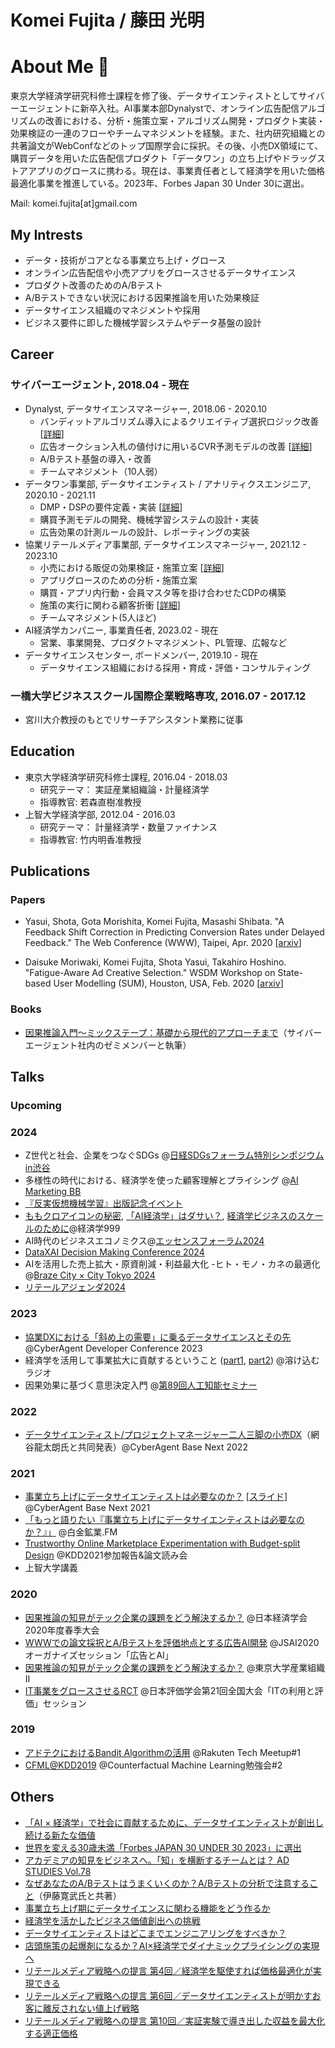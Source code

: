# Komei Fujita / 藤田 光明
# About Me 👋
東京大学経済学研究科修士課程を修了後、データサイエンティストとしてサイバーエージェントに新卒入社。AI事業本部Dynalystで、オンライン広告配信アルゴリズムの改善における、分析・施策立案・アルゴリズム開発・プロダクト実装・効果検証の一連のフローやチームマネジメントを経験。また、社内研究組織との共著論文がWebConfなどのトップ国際学会に採択。その後、小売DX領域にて、購買データを用いた広告配信プロダクト「データワン」の立ち上げやドラッグストアアプリのグロースに携わる。現在は、事業責任者として経済学を用いた価格最適化事業を推進している。2023年、Forbes Japan 30 Under 30に選出。

Mail: komei.fujita[at]gmail.com

## My Intrests
* データ・技術がコアとなる事業立ち上げ・グロース
* オンライン広告配信や小売アプリをグロースさせるデータサイエンス
* プロダクト改善のためのA/Bテスト
* A/Bテストできない状況における因果推論を用いた効果検証
* データサイエンス組織のマネジメントや採用
* ビジネス要件に即した機械学習システムやデータ基盤の設計

## Career
### サイバーエージェント, 2018.04 - 現在
* Dynalyst, データサイエンスマネージャー, 2018.06 - 2020.10
  * バンディットアルゴリズム導入によるクリエイティブ選択ロジック改善 [[詳細](https://speakerdeck.com/ko_fujita1/how-causal-inference-findings-solve-tech-companies-challenges)]
  * 広告オークション入札の値付けに用いるCVR予測モデルの改善 [[詳細](https://speakerdeck.com/ko_fujita1/www2020)]
  * A/Bテスト基盤の導入・改善
  * チームマネジメント（10人弱）
* データワン事業部, データサイエンティスト / アナリティクスエンジニア, 2020.10 - 2021.11
  * DMP・DSPの要件定義・実装 [[詳細](https://speakerdeck.com/ko_fujita1/how-data-scientists-can-help-startups)]
  * 購買予測モデルの開発、機械学習システムの設計・実装
  * 広告効果の計測ルールの設計、レポーティングの実装
* 協業リテールメディア事業部, データサイエンスマネージャー, 2021.12 - 2023.10
  * 小売における販促の効果検証・施策立案 [[詳細](https://ca-base-next.cyberagent.co.jp/2022/sessions/dx-data-science/)]
  * アプリグロースのための分析・施策立案
  * 購買・アプリ内行動・会員マスタ等を掛け合わせたCDPの構築
  * 施策の実行に関わる顧客折衝 [[詳細](https://cadc.cyberagent.co.jp/2023/sessions/ds-collaboration/)]
  * チームマネジメント(5人ほど)
* AI経済学カンパニー, 事業責任者, 2023.02 - 現在
  * 営業、事業開発、プロダクトマネジメント、PL管理、広報など
* データサイエンスセンター, ボードメンバー, 2019.10 - 現在
  * データサイエンス組織における採用・育成・評価・コンサルティング


### 一橋大学ビジネススクール国際企業戦略専攻, 2016.07 - 2017.12
* 宮川大介教授のもとでリサーチアシスタント業務に従事

## Education
* 東京大学経済学研究科修士課程, 2016.04 - 2018.03
  * 研究テーマ： 実証産業組織論・計量経済学
  * 指導教官: 若森直樹准教授
* 上智大学経済学部, 2012.04 - 2016.03
  * 研究テーマ： 計量経済学・数量ファイナンス
  * 指導教官: 竹内明香准教授

## Publications
### Papers
* Yasui, Shota, Gota Morishita, Komei Fujita, Masashi Shibata. "A Feedback Shift Correction in Predicting Conversion Rates under Delayed Feedback." The Web Conference (WWW), Taipei, Apr. 2020
[[arxiv](https://arxiv.org/abs/2002.02068)]

* Daisuke Moriwaki, Komei Fujita, Shota Yasui, Takahiro Hoshino. "Fatigue-Aware Ad Creative Selection." WSDM Workshop on State-based User Modelling (SUM), Houston, USA, Feb. 2020
[[arxiv](https://arxiv.org/abs/1908.08936)]

### Books
* [因果推論入門〜ミックステープ：基礎から現代的アプローチまで](https://gihyo.jp/book/2023/978-4-297-13417-4)（サイバーエージェント社内のゼミメンバーと執筆）

## Talks
### Upcoming

### 2024
* Z世代と社会、企業をつなぐSDGs @[日経SDGsフォーラム特別シンポジウムin渋谷](https://events.nikkei.co.jp/64517/)
* 多様性の時代における、経済学を使った顧客理解とプライシング @[AI Marketing BB](https://web3bb2024.pivot-tokyo.com/program-aimarketing)
* [『反実仮想機械学習』出版記念イベント](https://cfml.connpass.com/event/317145/)
* [ももクロアイコンの秘密](https://open.spotify.com/episode/3p4ODbMhfi84xj2RJ8pwcG?si=f362fda7a7f24eda), [「AI経済学」はダサい？](https://open.spotify.com/episode/6E2FnRAnzDRdGKOx7UqZW9?si=15290a537aef4161), [経済学ビジネスのスケールのために](https://open.spotify.com/episode/3eUNiKzlUhrjxQT6uVygnu?si=0bf635d334fd4d93)@経済学999
*  AI時代のビジネスエコノミクス@[エッセンスフォーラム2024](https://www.cyberagent.co.jp/techinfo/news/detail/id=30792)
*  [DataXAI Decision Making Conference 2024](https://f2ff.jp/event/2024-1018)
*  AIを活用した売上拡大・原資削減・利益最大化 -ヒト・モノ・カネの最適化@[Braze City × City Tokyo 2024](https://www.event-site.info/cbc2024/)
*  [リテールアジェンダ2024](https://retailagenda.jp/session/?id=560)

### 2023
* [協業DXにおける「斜め上の需要」に乗るデータサイエンスとその先](https://cadc.cyberagent.co.jp/2023/sessions/ds-collaboration/) @CyberAgent Developer Conference 2023
* 経済学を活用して事業拡大に貢献するということ ([part1](https://open.spotify.com/episode/1ZC43fxcqM2o8G8YBMnYh2?si=584638534eff4cc5), [part2](https://open.spotify.com/episode/4TjJ4aeUZoLJCqPCPNtEIl?si=3a3b4e2f1d464ad5)) @溶け込むラジオ
* 因果効果に基づく意思決定入門 @[第89回人工知能セミナー](https://www.ai-gakkai.or.jp/event/ai-seminar/no89_jsai_seminar/)

### 2022
* [データサイエンティスト/プロジェクトマネージャー二人三脚の小売DX](https://ca-base-next.cyberagent.co.jp/2022/sessions/dx-data-science/)（網谷龍太朗氏と共同発表）@CyberAgent Base Next 2022

### 2021
* [事業立ち上げにデータサイエンティストは必要なのか？](https://ca-base-next.cyberagent.co.jp/2021/sessions/start-up-and-data-science/) [[スライド](https://speakerdeck.com/ko_fujita1/how-data-scientists-can-help-startups)] @CyberAgent Base Next 2021
* [「もっと語りたい『事業立ち上げにデータサイエンティストは必要なのか？』」](https://shirokane-kougyou.github.io/episode/52) @白金鉱業.FM
 * [Trustworthy Online Marketplace Experimentation with Budget-split Design](https://speakerdeck.com/ko_fujita1/trustworthy-online-marketplace-experimentation-with-budget-split-design) @KDD2021参加報告&論文読み会
 * 上智大学講義

### 2020
* [因果推論の知見がテック企業の課題をどう解決するか？](https://speakerdeck.com/ko_fujita1/how-causal-inference-findings-solve-tech-companies-challenges) @日本経済学会 2020年度春季大会
* [WWWでの論文採択とA/Bテストを評価地点とする広告AI開発](https://speakerdeck.com/ko_fujita1/www2020) @JSAI2020 オーガナイズセッション「広告とAI」
* [因果推論の知見がテック企業の課題をどう解決するか？](https://speakerdeck.com/ko_fujita1/how-causal-inference-findings-solve-tech-companies-challenges-at-ut) @東京大学産業組織Ⅱ
* [IT事業をグロースさせるRCT](https://speakerdeck.com/ko_fujita1/how-to-grow-our-it-business-with-randomized-controlled-trials) @日本評価学会第21回全国大会「ITの利用と評価」セッション

### 2019
* [アドテクにおけるBandit Algorithmの活用](https://speakerdeck.com/ko_fujita1/adotekuniokerubandit-algorithmfalsehuo-yong) @Rakuten Tech Meetup#1
* [CFML@KDD2019](https://speakerdeck.com/ko_fujita1/cfml-at-kdd2019) @Counterfactual Machine Learning勉強会#2

## Others
* [「AI × 経済学」で社会に貢献するために、データサイエンティストが創出し続ける新たな価値](https://www.cyberagent.co.jp/way/list/detail/id=29349)
* [世界を変える30歳未満「Forbes JAPAN 30 UNDER 30 2023」に選出](https://www.cyberagent.co.jp/techinfo/news/detail/id=29259)
* [アカデミアの知見をビジネスへ。「知」を横断するチームとは？ AD STUDIES Vol.78](https://www.yhmf.jp/as/postnumber/vol_78_05.html)
* [なぜあなたのA/Bテストはうまくいくのか？A/Bテストの分析で注意すること](https://developers.cyberagent.co.jp/blog/archives/33310/)（伊藤寛武氏と共著）
* [事業立ち上げ期にデータサイエンスに関わる機能をどう作るか](https://developers.cyberagent.co.jp/blog/archives/29757/)
* [経済学を活かしたビジネス価値創出への挑戦](https://www.cyberagent.co.jp/way/features/list/detail/id=24754)
* [データサイエンティストはどこまでエンジニアリングをすべきか？](https://developers.cyberagent.co.jp/blog/archives/25162/)
* [店頭施策の起爆剤になるか？AI×経済学でダイナミックプライシングの実現へ](https://diamond-rm.net/promotion/pr/467160/)
* [リテールメディア戦略への提言 第4回／経済学を駆使すれば価格最適化が実現できる](https://gekiryu-online.jp/2023/11/146984)
* [リテールメディア戦略への提言 第6回／データサイエンティストが明かすお客に離反されない値上げ戦略](https://gekiryu-online.jp/2024/02/156876)
* [リテールメディア戦略への提言 第10回／実証実験で導き出した収益を最大化する適正価格](https://gekiryu-online.jp/2024/06/167961)
